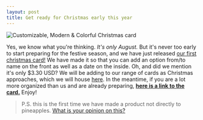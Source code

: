 ```yaml
---
layout: post
title: Get ready for Christmas early this year
---
```

![Customizable, Modern & Colorful Christmas card][product-img]

Yes, we know what you're thinking. *It's only August.* But it's never too early to start preparing for the festive season, and we have just released [our first christmas card!][product-url] We have made it so that you can add an option from/to name on the front as well as a date on the inside. Oh, and did we mention it's only $3.30 USD? We will be adding to our range of cards as Christmas approaches, which we will house [here][christmas-cards-collection]. In the meantime, if you are a lot more organized than us and are already preparing, **[here is a link to the card.][product-url]** Enjoy!

> P.S. this is the first time we have made a product not directly to pineapples. [What is your opinion on this?][survey]

[product-img]: {{site.postimg}}/christmas-card-1/card.jpg
[product-url]: {{site.outlink}}https://www.zazzle.com/z/ycei7?rf=238712509161080982
[christmas-cards-collection]: {{site.outlink}}{{site.zazzle.collections.christmas-cards}}
[survey]: {{site.url}}/form/what-percentage-of-our-designs-do-you-think-should-be-about-pineapples/